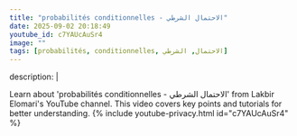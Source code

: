 ```yaml
---
title: "probabilités conditionnelles - الاحتمال الشرطي"
date: 2025-09-02 20:18:49 
youtube_id: c7YAUcAuSr4
image: ""
tags: [probabilités, conditionnelles, الاحتمال, الشرطي]
---
```

description: |
  
  Learn about 'probabilités conditionnelles - الاحتمال الشرطي' from Lakbir Elomari's YouTube channel. This video covers key points and tutorials for better understanding.
{% include youtube-privacy.html id="c7YAUcAuSr4" %}
